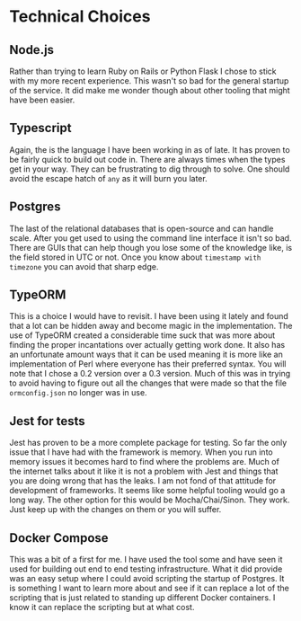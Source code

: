 # Technical Choices
## Node.js
Rather than trying to learn Ruby on Rails or Python Flask I chose to stick with my more recent experience. This wasn't so bad for the general startup of the service. It did make me wonder though about other tooling that might have been easier.

## Typescript
Again, the is the language I have been working in as of late. It has proven to be fairly quick to build out code in. There are always times when the types get in your way. They can be frustrating to dig through to solve.
One should avoid the escape hatch of `any` as it will burn you later.

## Postgres
The last of the relational databases that is open-source and can handle scale. After you get used to using the command line interface it isn't so bad.
There are GUIs that can help though you lose some of the knowledge like, is the field stored in UTC or not. Once you know about `timestamp with timezone` you can avoid that sharp edge.

## TypeORM
This is a choice I would have to revisit. I have been using it lately and found that a lot can be hidden away and become magic in the implementation.
The use of TypeORM created a considerable time suck that was more about finding the proper incantations over actually getting work done. It also has an unfortunate amount ways that it can be used meaning it is more like an implementation of Perl where everyone has their preferred syntax.
You will note that I chose a 0.2 version over a 0.3 version. Much of this was in trying to avoid having to figure out all the changes that were made so that the file `ormconfig.json` no longer was in use.

## Jest for tests
Jest has proven to be a more complete package for testing. So far the only issue that I have had with the framework is memory. When you run into memory issues it becomes hard to find where the problems are.
Much of the internet talks about it like it is not a problem with Jest and things that you are doing wrong that has the leaks. I am not fond of that attitude for development of frameworks. It seems like some helpful tooling would go a long way.
The other option for this would be Mocha/Chai/Sinon. They work. Just keep up with the changes on them or you will suffer.

## Docker Compose
This was a bit of a first for me. I have used the tool some and have seen it used for building out end to end testing infrastructure.
What it did provide was an easy setup where I could avoid scripting the startup of Postgres.
It is something I want to learn more about and see if it can replace a lot of the scripting that is just related to standing up different Docker containers.
I know it can replace the scripting but at what cost.
